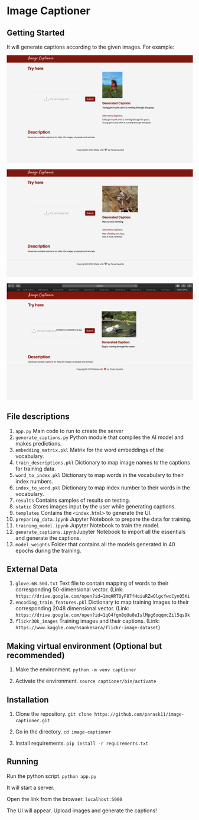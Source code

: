 # Image Captioner

## Getting Started
It will generate captions according to the given images.
For example: 

![result1](/results/1.png)

![result2](/results/3.png)

![result3](/results/4.png)

## File descriptions
1) `app.py` Main code to run to create the server
2) `generate_captions.py` Python module that compiles the AI model and makes predictions.
3) `embedding_matrix.pkl` Matrix for the word embeddings of the vocabulary.
4) `train_descriptions.pkl` Dictionary to map image names to the captions for training data.
5) `word_to_index.pkl` Dictionary to map words in the vocabulary to their index numbers.
6) `index_to_word.pkl` Dictionary to map index number to their words in the vocabulary.
7) `results` Contains samples of results on testing.
8) `static` Stores images input by the user while generating captions.
9) `templates` Contains the `<index.html>` to generate the UI.
10) `preparing_data.ipynb` Jupyter Notebook to prepare the data for training.
11) `training_model.ipynb` Jupyter Notebook to train the model.
12) `generate_captions.ipynb`Jupyter Notebook to import all the essentials and generate the captions.
13) `model_weights` Folder that contains all the models generated in 40 epochs during the training.

## External Data
1) `glove.6B.50d.txt` Text file to contain mapping of words to their corresponding 50-dimensional vector. (Link:
`https://drive.google.com/open?id=1mqHRTOyF87fHoiuRZwOlgcYwcCynQ5Ki`
2) `encoding_train_features.pkl` Dictionary to map training images to their corresponding 2048 dimensional vector. (Link: `https://drive.google.com/open?id=1qO4fgm8qUu0eIslMpg6oqqmcZil5qs9k`
3) `flickr30k_images` Training images and their captions. (Link: `https://www.kaggle.com/hsankesara/flickr-image-dataset`)

## Making virtual environment (Optional but recommended)
1) Make the environment.
`python -m venv captioner`

2) Activate the environment.
`source captioner/bin/activate`

## Installation
1) Clone the repository.
`git clone https://github.com/parask11/image-captioner.git`

2) Go in the directory.
`cd image-captioner`

3) Install requirements.
`pip install -r requirements.txt` 

## Running

Run the python script.
`python app.py`

It will start a server.

Open the link from the browser.
`localhost:5000`

The UI will appear. Upload images and generate the captions!
